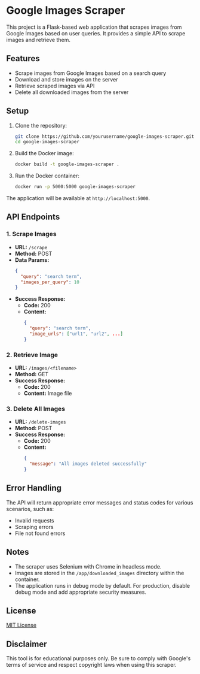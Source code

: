 # Google Images Scraper

This project is a Flask-based web application that scrapes images from Google Images based on user queries. It provides a simple API to scrape images and retrieve them.

## Features

- Scrape images from Google Images based on a search query
- Download and store images on the server
- Retrieve scraped images via API
- Delete all downloaded images from the server

## Setup

1. Clone the repository:

   ```bash
   git clone https://github.com/yourusername/google-images-scraper.git
   cd google-images-scraper
   ```

2. Build the Docker image:

   ```bash
   docker build -t google-images-scraper .
   ```

3. Run the Docker container:

   ```bash
   docker run -p 5000:5000 google-images-scraper
   ```

The application will be available at `http://localhost:5000`.

## API Endpoints

### 1. Scrape Images

- **URL:** `/scrape`
- **Method:** POST
- **Data Params:**
  ```json
  {
    "query": "search term",
    "images_per_query": 10
  }
  ```
- **Success Response:**
  - **Code:** 200
  - **Content:**
    ```json
    {
      "query": "search term",
      "image_urls": ["url1", "url2", ...]
    }
    ```

### 2. Retrieve Image

- **URL:** `/images/<filename>`
- **Method:** GET
- **Success Response:**
  - **Code:** 200
  - **Content:** Image file

### 3. Delete All Images

- **URL:** `/delete-images`
- **Method:** POST
- **Success Response:**
  - **Code:** 200
  - **Content:**
    ```json
    {
      "message": "All images deleted successfully"
    }
    ```

## Error Handling

The API will return appropriate error messages and status codes for various scenarios, such as:

- Invalid requests
- Scraping errors
- File not found errors

## Notes

- The scraper uses Selenium with Chrome in headless mode.
- Images are stored in the `/app/downloaded_images` directory within the container.
- The application runs in debug mode by default. For production, disable debug mode and add appropriate security measures.

## License

[MIT License](LICENSE)

## Disclaimer

This tool is for educational purposes only. Be sure to comply with Google's terms of service and respect copyright laws when using this scraper.
